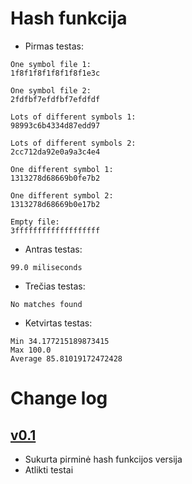 # Hash funkcija

- Pirmas testas:
```
One symbol file 1: 
1f8f1f8f1f8f1f8f1e3c

One symbol file 2: 
2fdfbf7efdfbf7efdfdf

Lots of different symbols 1: 
98993c6b4334d87edd97

Lots of different symbols 2: 
2cc712da92e0a9a3c4e4

One different symbol 1: 
1313278d68669b0fe7b2

One different symbol 2: 
1313278d68669b0e17b2

Empty file: 
3fffffffffffffffffff
```
- Antras testas:
```
99.0 miliseconds
```
- Trečias testas:
```
No matches found
```

- Ketvirtas testas:
```
Min 34.177215189873415 
Max 100.0
Average 85.81019172472428
```

# Change log

## [v0.1](https://github.com/ignassimkunas/blockchain/releases/tag/v0.1)
- Sukurta pirminė hash funkcijos versija
- Atlikti testai
